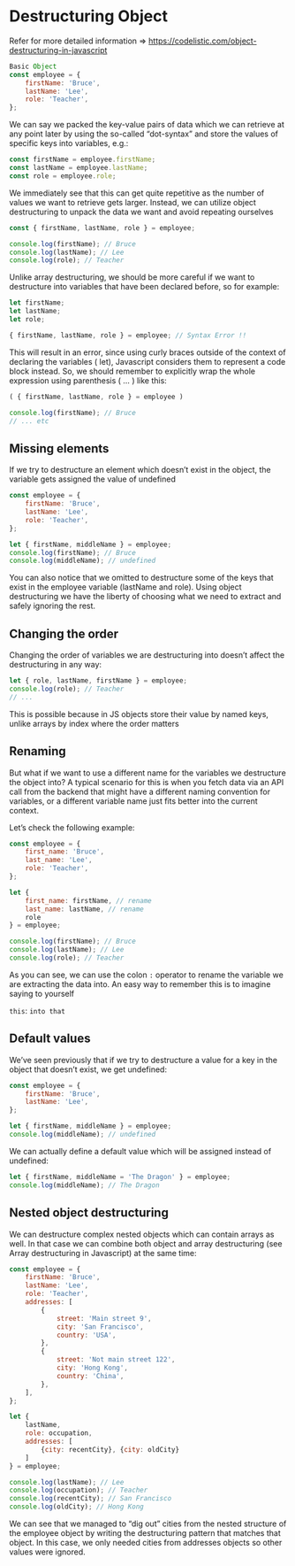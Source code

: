 # Destructuring Object

Refer for more detailed information => <https://codelistic.com/object-destructuring-in-javascript>

```js
Basic Object
const employee = {
    firstName: 'Bruce',
    lastName: 'Lee',
    role: 'Teacher',
};
```

We can say we packed the key-value pairs of data which we can retrieve at any point later by using the so-called “dot-syntax” and store the values of specific keys into variables, e.g.:

```js
const firstName = employee.firstName;
const lastName = employee.lastName;
const role = employee.role;
```

We immediately see that this can get quite repetitive as the number of values we want to retrieve gets larger. Instead, we can utilize object destructuring to unpack the data we want and avoid repeating ourselves

```js
const { firstName, lastName, role } = employee;

console.log(firstName); // Bruce
console.log(lastName); // Lee
console.log(role); // Teacher
```

Unlike array destructuring, we should be more careful if we want to destructure into variables that have been declared before, so for example:

```js
let firstName;
let lastName;
let role;

{ firstName, lastName, role } = employee; // Syntax Error !!
```

This will result in an error, since using curly braces outside of the context of declaring the variables ( let), Javascript considers them to represent a code block instead. So, we should remember to explicitly wrap the whole expression using parenthesis ( … ) like this:

```js
( { firstName, lastName, role } = employee )

console.log(firstName); // Bruce
// ... etc
```

## Missing elements

If we try to destructure an element which doesn’t exist in the object, the variable gets assigned the value of undefined

```js
const employee = {
    firstName: 'Bruce',
    lastName: 'Lee',
    role: 'Teacher',
};

let { firstName, middleName } = employee;
console.log(firstName); // Bruce
console.log(middleName); // undefined
```

You can also notice that we omitted to destructure some of the keys that exist in the employee variable (lastName and role). Using object destructuring we have the liberty of choosing what we need to extract and safely ignoring the rest.

## Changing the order

Changing the order of variables we are destructuring into doesn’t affect the destructuring in any way:

```js
let { role, lastName, firstName } = employee;
console.log(role); // Teacher
// ...
```

This is possible because in JS objects store their value by named keys, unlike arrays by index where the order matters

## Renaming

But what if we want to use a different name for the variables we destructure the object into? A typical scenario for this is when you fetch data via an API call from the backend that might have a different naming convention for variables, or a different variable name just fits better into the current context.

Let’s check the following example:

```js
const employee = {
    first_name: 'Bruce',
    last_name: 'Lee',
    role: 'Teacher',
};

let { 
    first_name: firstName, // rename
    last_name: lastName, // rename
    role
} = employee;

console.log(firstName); // Bruce
console.log(lastName); // Lee
console.log(role); // Teacher
```

As you can see, we can use the colon `:` operator to rename the variable we are extracting the data into.
An easy way to remember this is to imagine saying to yourself

`this`: `into that`

## Default values

We’ve seen previously that if we try to destructure a value for a key in the object that doesn’t exist, we get undefined:

```js
const employee = {
    firstName: 'Bruce',
    lastName: 'Lee',
};

let { firstName, middleName } = employee;
console.log(middleName); // undefined
```

We can actually define a default value which will be assigned instead of undefined:

```js
let { firstName, middleName = 'The Dragon' } = employee;
console.log(middleName); // The Dragon
```

## Nested object destructuring

We can destructure complex nested objects which can contain arrays as well. In that case we can combine both object and array destructuring (see Array destructuring in Javascript) at the same time:

```js
const employee = {
    firstName: 'Bruce',
    lastName: 'Lee',
    role: 'Teacher',
    addresses: [
        {
            street: 'Main street 9',
            city: 'San Francisco',
            country: 'USA',
        },
        {
            street: 'Not main street 122',
            city: 'Hong Kong',
            country: 'China',
        },
    ],
};

let {
    lastName,
    role: occupation,
    addresses: [
        {city: recentCity}, {city: oldCity}
    ]
} = employee;

console.log(lastName); // Lee
console.log(occupation); // Teacher
console.log(recentCity); // San Francisco
console.log(oldCity); // Hong Kong
```

We can see that we managed to “dig out” cities from the nested structure of the employee object by writing the destructuring pattern that matches that object. In this case, we only needed cities from addresses objects so other values were ignored.

